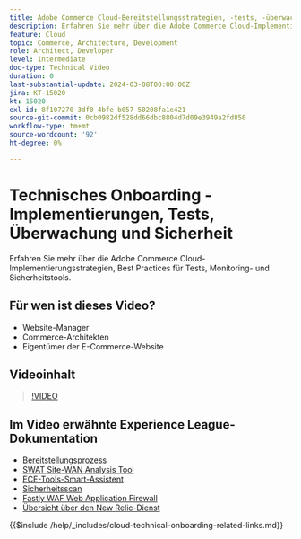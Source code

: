 ```yaml
---
title: Adobe Commerce Cloud-Bereitstellungsstrategien, -tests, -überwachung und -sicherheit
description: Erfahren Sie mehr über die Adobe Commerce Cloud-Implementierungsstrategien, Tests, Überwachung und Sicherheit.
feature: Cloud
topic: Commerce, Architecture, Development
role: Architect, Developer
level: Intermediate
doc-type: Technical Video
duration: 0
last-substantial-update: 2024-03-08T00:00:00Z
jira: KT-15020
kt: 15020
exl-id: 8f107270-3df0-4bfe-b057-50208fa1e421
source-git-commit: 0cb0982df528dd66dbc8804d7d09e3949a2fd850
workflow-type: tm+mt
source-wordcount: '92'
ht-degree: 0%

---
```


# Technisches Onboarding - Implementierungen, Tests, Überwachung und Sicherheit

Erfahren Sie mehr über die Adobe Commerce Cloud-Implementierungsstrategien, Best Practices für Tests, Monitoring- und Sicherheitstools.

## Für wen ist dieses Video?

- Website-Manager
- Commerce-Architekten
- Eigentümer der E-Commerce-Website

## Videoinhalt

>[!VIDEO](https://video.tv.adobe.com/v/3427818?learn=on)

## Im Video erwähnte Experience League-Dokumentation

- [Bereitstellungsprozess](https://experienceleague.adobe.com/docs/commerce-cloud-service/user-guide/develop/deploy/process.html)
- [SWAT Site-WAN Analysis Tool](https://experienceleague.adobe.com/docs/commerce-operations/tools/site-wide-analysis-tool/intro.html)
- [ECE-Tools-Smart-Assistent](https://experienceleague.adobe.com/docs/commerce-cloud-service/user-guide/develop/deploy/smart-wizards.html)
- [Sicherheitsscan](https://experienceleague.adobe.com/docs/commerce-admin/systems/security/security-scan.html)
- [Fastly WAF Web Application Firewall](https://experienceleague.adobe.com/docs/commerce-cloud-service/user-guide/cdn/fastly-waf-service.html)
- [Übersicht über den New Relic-Dienst](https://experienceleague.adobe.com/docs/commerce-cloud-service/user-guide/monitor/new-relic/new-relic-service.html)

{{$include /help/_includes/cloud-technical-onboarding-related-links.md}}

